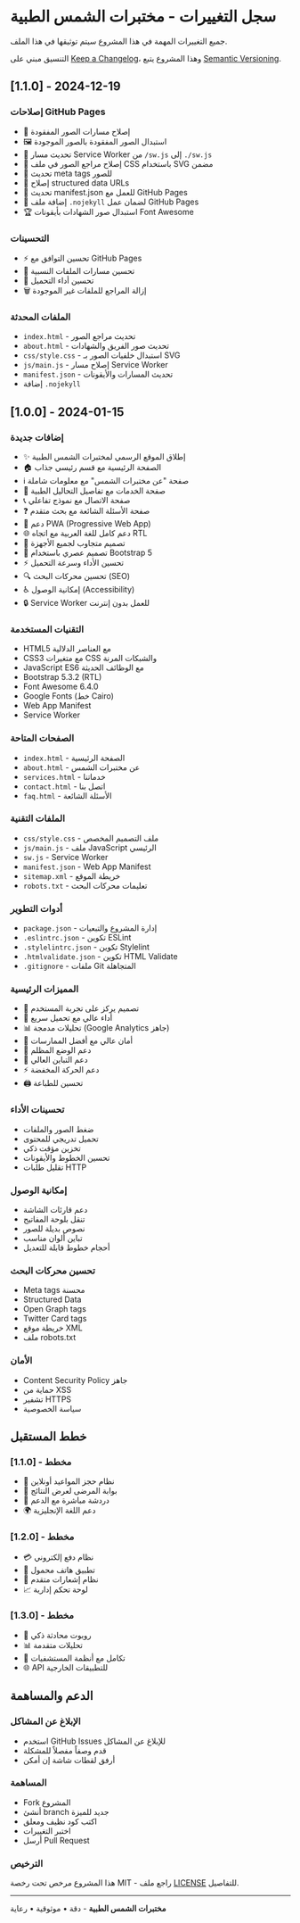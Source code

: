 # سجل التغييرات - مختبرات الشمس الطبية

جميع التغييرات المهمة في هذا المشروع سيتم توثيقها في هذا الملف.

التنسيق مبني على [Keep a Changelog](https://keepachangelog.com/en/1.0.0/)،
وهذا المشروع يتبع [Semantic Versioning](https://semver.org/spec/v2.0.0.html).

## [1.1.0] - 2024-12-19

### إصلاحات GitHub Pages
- 🔧 إصلاح مسارات الصور المفقودة
- 🖼️ استبدال الصور المفقودة بالصور الموجودة
- 🔄 تحديث مسار Service Worker من `/sw.js` إلى `./sw.js`
- 🎨 إصلاح مراجع الصور في ملف CSS باستخدام SVG مضمن
- 📝 تحديث meta tags للصور
- 🔗 إصلاح structured data URLs
- 📱 تحديث manifest.json للعمل مع GitHub Pages
- 📄 إضافة ملف `.nojekyll` لضمان عمل GitHub Pages
- 🏆 استبدال صور الشهادات بأيقونات Font Awesome

### التحسينات
- ⚡ تحسين التوافق مع GitHub Pages
- 📂 تحسين مسارات الملفات النسبية
- 🚀 تحسين أداء التحميل
- 🗑️ إزالة المراجع للملفات غير الموجودة

### الملفات المحدثة
- `index.html` - تحديث مراجع الصور
- `about.html` - تحديث صور الفريق والشهادات
- `css/style.css` - استبدال خلفيات الصور بـ SVG
- `js/main.js` - إصلاح مسار Service Worker
- `manifest.json` - تحديث المسارات والأيقونات
- إضافة `.nojekyll`

## [1.0.0] - 2024-01-15

### إضافات جديدة
- ✨ إطلاق الموقع الرسمي لمختبرات الشمس الطبية
- 🏠 الصفحة الرئيسية مع قسم رئيسي جذاب
- ℹ️ صفحة "عن مختبرات الشمس" مع معلومات شاملة
- 🔬 صفحة الخدمات مع تفاصيل التحاليل الطبية
- 📞 صفحة الاتصال مع نموذج تفاعلي
- ❓ صفحة الأسئلة الشائعة مع بحث متقدم
- 📱 دعم PWA (Progressive Web App)
- 🌐 دعم كامل للغة العربية مع اتجاه RTL
- 📱 تصميم متجاوب لجميع الأجهزة
- 🎨 تصميم عصري باستخدام Bootstrap 5
- ⚡ تحسين الأداء وسرعة التحميل
- 🔍 تحسين محركات البحث (SEO)
- ♿ إمكانية الوصول (Accessibility)
- 🔒 Service Worker للعمل بدون إنترنت

### التقنيات المستخدمة
- HTML5 مع العناصر الدلالية
- CSS3 مع متغيرات CSS والشبكات المرنة
- JavaScript ES6 مع الوظائف الحديثة
- Bootstrap 5.3.2 (RTL)
- Font Awesome 6.4.0
- Google Fonts (خط Cairo)
- Web App Manifest
- Service Worker

### الصفحات المتاحة
- `index.html` - الصفحة الرئيسية
- `about.html` - عن مختبرات الشمس
- `services.html` - خدماتنا
- `contact.html` - اتصل بنا
- `faq.html` - الأسئلة الشائعة

### الملفات التقنية
- `css/style.css` - ملف التصميم المخصص
- `js/main.js` - ملف JavaScript الرئيسي
- `sw.js` - Service Worker
- `manifest.json` - Web App Manifest
- `sitemap.xml` - خريطة الموقع
- `robots.txt` - تعليمات محركات البحث

### أدوات التطوير
- `package.json` - إدارة المشروع والتبعيات
- `.eslintrc.json` - تكوين ESLint
- `.stylelintrc.json` - تكوين Stylelint
- `.htmlvalidate.json` - تكوين HTML Validate
- `.gitignore` - ملفات Git المتجاهلة

### المميزات الرئيسية
- 🎯 تصميم يركز على تجربة المستخدم
- 🚀 أداء عالي مع تحميل سريع
- 📊 تحليلات مدمجة (Google Analytics جاهز)
- 🔐 أمان عالي مع أفضل الممارسات
- 🌙 دعم الوضع المظلم
- 🎨 دعم التباين العالي
- ⚡ دعم الحركة المخفضة
- 🖨️ تحسين للطباعة

### تحسينات الأداء
- ضغط الصور والملفات
- تحميل تدريجي للمحتوى
- تخزين مؤقت ذكي
- تحسين الخطوط والأيقونات
- تقليل طلبات HTTP

### إمكانية الوصول
- دعم قارئات الشاشة
- تنقل بلوحة المفاتيح
- نصوص بديلة للصور
- تباين ألوان مناسب
- أحجام خطوط قابلة للتعديل

### تحسين محركات البحث
- Meta tags محسنة
- Structured Data
- Open Graph tags
- Twitter Card tags
- خريطة موقع XML
- ملف robots.txt

### الأمان
- Content Security Policy جاهز
- حماية من XSS
- تشفير HTTPS
- سياسة الخصوصية

## خطط المستقبل

### [1.1.0] - مخطط
- 🔄 نظام حجز المواعيد أونلاين
- 👤 بوابة المرضى لعرض النتائج
- 💬 دردشة مباشرة مع الدعم
- 🌍 دعم اللغة الإنجليزية

### [1.2.0] - مخطط
- 💳 نظام دفع إلكتروني
- 📱 تطبيق هاتف محمول
- 🔔 نظام إشعارات متقدم
- 📈 لوحة تحكم إدارية

### [1.3.0] - مخطط
- 🤖 روبوت محادثة ذكي
- 📊 تحليلات متقدمة
- 🔗 تكامل مع أنظمة المستشفيات
- 🌐 API للتطبيقات الخارجية

## الدعم والمساهمة

### الإبلاغ عن المشاكل
- استخدم GitHub Issues للإبلاغ عن المشاكل
- قدم وصفاً مفصلاً للمشكلة
- أرفق لقطات شاشة إن أمكن

### المساهمة
- Fork المشروع
- أنشئ branch جديد للميزة
- اكتب كود نظيف ومعلق
- اختبر التغييرات
- أرسل Pull Request

### الترخيص
هذا المشروع مرخص تحت رخصة MIT - راجع ملف [LICENSE](LICENSE) للتفاصيل.

---

**مختبرات الشمس الطبية** - دقة • موثوقية • رعاية
